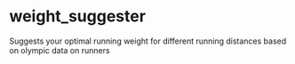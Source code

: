 # weight_suggester
Suggests your optimal running weight for different running distances based on olympic data on runners
